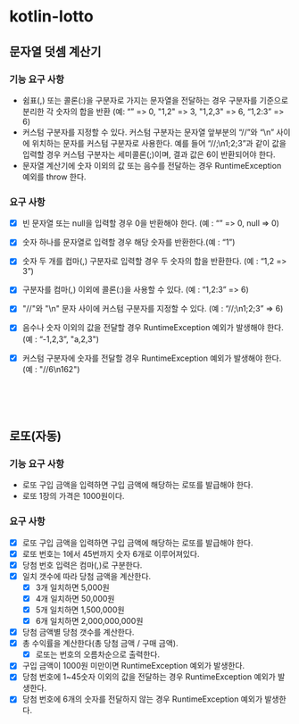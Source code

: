 # kotlin-lotto

## 문자열 덧셈 계산기

### 기능 요구 사항
- 쉼표(,) 또는 콜론(:)을 구분자로 가지는 문자열을 전달하는 경우 구분자를 기준으로 분리한 각 숫자의 합을 반환
(예: “” => 0, "1,2" => 3, "1,2,3" => 6, “1,2:3” => 6)
- 커스텀 구분자를 지정할 수 있다. 커스텀 구분자는 문자열 앞부분의 “//”와 “\n” 사이에 위치하는 문자를 커스텀 구분자로 사용한다. 
예를 들어 “//;\n1;2;3”과 같이 값을 입력할 경우 커스텀 구분자는 세미콜론(;)이며, 결과 값은 6이 반환되어야 한다.
- 문자열 계산기에 숫자 이외의 값 또는 음수를 전달하는 경우 RuntimeException 예외를 throw 한다.

### 요구 사항
- [X] 빈 문자열 또는 null을 입력할 경우 0을 반환해야 한다. (예 : “” => 0, null => 0)
- [X] 숫자 하나를 문자열로 입력할 경우 해당 숫자를 반환한다.(예 : “1”)
- [X] 숫자 두 개를 컴마(,) 구분자로 입력할 경우 두 숫자의 합을 반환한다. (예 : “1,2 => 3”)
- [X] 구분자를 컴마(,) 이외에 콜론(:)을 사용할 수 있다. (예 : “1,2:3” => 6)
- [X] "//"와 "\n" 문자 사이에 커스텀 구분자를 지정할 수 있다. (예 : “//;\n1;2;3” => 6)
- [X] 음수나 숫자 이외의 값을 전달할 경우 RuntimeException 예외가 발생해야 한다. (예 : “-1,2,3”, "a,2,3")
- [X] 커스텀 구분자에 숫자를 전달할 경우 RuntimeException 예외가 발생해야 한다. (예 : "//6\n162")


<br/><br/><br/>

## 로또(자동)

### 기능 요구 사항
- 로또 구입 금액을 입력하면 구입 금액에 해당하는 로또를 발급해야 한다.
- 로또 1장의 가격은 1000원이다.

### 요구 사항
- [X] 로또 구입 금액을 입력하면 구입 금액에 해당하는 로또를 발급해야 한다.
- [X] 로또 번호는 1에서 45번까지 숫자 6개로 이루어져있다.
- [X] 당첨 번호 입력은 컴마(,)로 구분한다.
- [X] 일치 갯수에 따라 당첨 금액을 계산한다.
  - [X] 3개 일치하면 5,000원
  - [X] 4개 일치하면 50,000원
  - [X] 5개 일치하면 1,500,000원
  - [X] 6개 일치하면 2,000,000,000원
- [X] 당첨 금액별 당첨 갯수를 계산한다.
- [X] 총 수익률을 계산한다(총 당첨 금액 / 구매 금액).
  - [X] 로또는 번호의 오름차순으로 출력한다.
- [X] 구입 금액이 1000원 미만이면 RuntimeException 예외가 발생한다.
- [X] 당첨 번호에 1~45숫자 이외의 값을 전달하는 경우 RuntimeException 예외가 발생한다.
- [X] 당첨 번호에 6개의 숫자를 전달하지 않는 경우 RuntimeException 예외가 발생한다.